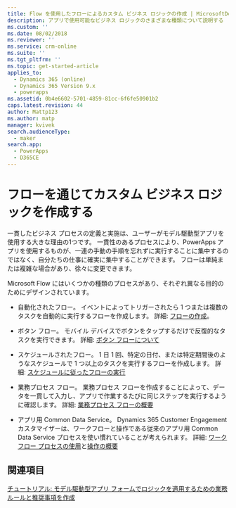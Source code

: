 ```yaml
---
title: Flow を使用したフローによるカスタム ビジネス ロジックの作成 | MicrosoftDocs
description: アプリで使用可能なビジネス ロジックのさまざまな種類について説明する
ms.custom: ''
ms.date: 08/02/2018
ms.reviewer: ''
ms.service: crm-online
ms.suite: ''
ms.tgt_pltfrm: ''
ms.topic: get-started-article
applies_to:
  - Dynamics 365 (online)
  - Dynamics 365 Version 9.x
  - powerapps
ms.assetid: 0b4e6602-5701-4859-81cc-6f6fe50901b2
caps.latest.revision: 44
author: Mattp123
ms.author: matp
manager: kvivek
search.audienceType:
  - maker
search.app:
  - PowerApps
  - D365CE
---
```

# <a name="create-custom-business-logic-with-flows"></a>フローを通じてカスタム ビジネス ロジックを作成する

一貫したビジネス プロセスの定義と実施は、ユーザーがモデル駆動型アプリを使用する大きな理由の1つです。 一貫性のあるプロセスにより、PowerApps アプリを使用するものが、一連の手動の手順を忘れずに実行することに集中するのではなく、自分たちの仕事に確実に集中することができます。 フローは単純または複雑な場合があり、徐々に変更できます。  
  
Microsoft Flow にはいくつかの種類のプロセスがあり、それぞれ異なる目的のためにデザインされています。  

-   自動化されたフロー。 イベントによってトリガーされたら 1 つまたは複数のタスクを自動的に実行するフローを作成します。 詳細: [フローの作成](/flow/get-started-logic-flow)。
    
-   ボタン フロー。 モバイル デバイスでボタンをタップするだけで反復的なタスクを実行できます。 詳細: [ボタン フローについて](/flow/introduction-to-button-flows)
  
-   スケジュールされたフロー。 1 日 1 回、特定の日付、または特定期間後のようなスケジュールで 1 つ以上のタスクを実行するフローを作成します。 詳細: [スケジュールに従ったフローの実行](/flow/run-scheduled-tasks)
  
-   業務プロセス フロー。  業務プロセス フローを作成することによって、データを一貫して入力し、アプリで作業するたびに同じステップを実行するように確認します。 詳細: [業務プロセス フローの概要](/flow/business-process-flows-overview)

-   アプリ用 Common Data Service。 Dynamics 365 Customer Engagement カスタマイザーは、ワークフローと操作である従来のアプリ用 Common Data Service プロセスを使い慣れていることが考えられます。 詳細: [ワークフロー プロセスの使用](/flow/workflow-processes)と[操作の概要](/flow/actions)
  
## <a name="see-also"></a>関連項目  
[チュートリアル: モデル駆動型アプリ フォームでロジックを適用するための業務ルールと推奨事項を作成](create-business-rules-recommendations-apply-logic-form.md)
